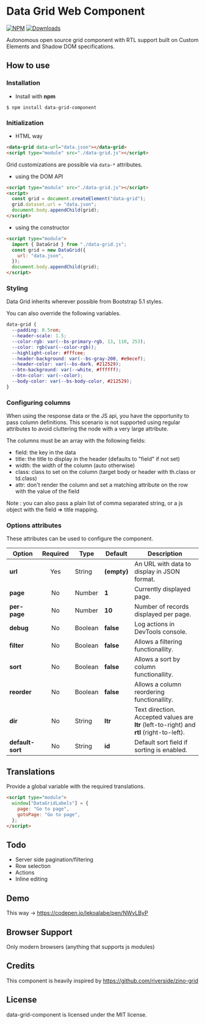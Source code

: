 # Data Grid Web Component

[![NPM](https://nodei.co/npm/data-grid-component.png?mini=true)](https://nodei.co/npm/data-grid-component/)
[![Downloads](https://img.shields.io/npm/dt/data-grid-component.svg)](https://www.npmjs.com/package/data-grid-component)

Autonomous open source grid component with RTL support built on Custom Elements and Shadow DOM specifications.

## How to use

### Installation

- Install with **npm**

```
$ npm install data-grid-component
```

### Initialization

- HTML way

```html
<data-grid data-url="data.json"></data-grid>
<script type="module" src="./data-grid.js"></script>
```

Grid customizations are possible via `data-*` attributes.

- using the DOM API

```html
<script type="module" src="./data-grid.js"></script>
<script>
  const grid = document.createElement("data-grid");
  grid.dataset.url = "data.json";
  document.body.appendChild(grid);
</script>
```

- using the constructor

```html
<script type="module">
  import { DataGrid } from "./data-grid.js";
  const grid = new DataGrid({
    url: "data.json",
  });
  document.body.appendChild(grid);
</script>
```

### Styling

Data Grid inherits wherever possible from Bootstrap 5.1 styles.

You can also override the following variables.

```css
data-grid {
  --padding: 0.5rem;
  --header-scale: 1.5;
  --color-rgb: var(--bs-primary-rgb, 13, 110, 253);
  --color: rgb(var(--color-rgb));
  --highlight-color: #fffcee;
  --header-background: var(--bs-gray-200, #e9ecef);
  --header-color: var(--bs-dark, #212529);
  --btn-background: var(--white, #ffffff);
  --btn-color: var(--color);
  --body-color: var(--bs-body-color, #212529);
}
```

### Configuring columns

When using the response data or the JS api, you have the opportunity to pass column definitions. This scenario is not supported using
regular attributes to avoid cluttering the node with a very large attribute.

The columns must be an array with the following fields:

- field: the key in the data
- title: the title to display in the header (defaults to "field" if not set)
- width: the width of the column (auto otherwise)
- class: class to set on the column (target body or header with th.class or td.class)
- attr: don't render the column and set a matching attribute on the row with the value of the field

Note : you can also pass a plain list of comma separated string, or a js object with the field => title mapping.

### Options attributes

These attributes can be used to configure the component.

| Option           | Required | Type    | Default     | Description                                                                              |
| ---------------- | :------: | ------- | ----------- | ---------------------------------------------------------------------------------------- |
| **url**          |   Yes    | String  | **(empty)** | An URL with data to display in JSON format.                                              |
| **page**         |    No    | Number  | **1**       | Currently displayed page.                                                                |
| **per-page**     |    No    | Number  | **10**      | Number of records displayed per page.                                                    |
| **debug**        |    No    | Boolean | **false**   | Log actions in DevTools console.                                                         |
| **filter**       |    No    | Boolean | **false**   | Allows a filtering functionallity.                                                       |
| **sort**         |    No    | Boolean | **false**   | Allows a sort by column functionallity.                                                  |
| **reorder**      |    No    | Boolean | **false**   | Allows a column reordering functionallity.                                               |
| **dir**          |    No    | String  | **ltr**     | Text direction. Accepted values are **ltr** (left-to-right) and **rtl** (right-to-left). |
| **default-sort** |    No    | String  | **id**      | Default sort field if sorting is enabled.                                                |

## Translations

Provide a global variable with the required translations.

```html
<script type="module">
  window["DataGridLabels"] = {
    page: "Go to page",
    gotoPage: "Go to page",
  };
</script>
```

## Todo

- Server side pagination/filtering
- Row selection
- Actions
- Inline editing

## Demo

<!--
```
<custom-element-demo>
  <template>
    <script type="module" src="https://cdn.jsdelivr.net/gh/lekoala/data-grid/data-grid.min.js"></script>
    <link rel="stylesheet" href="https://cdn.jsdelivr.net/gh/lekoala/data-grid/data-grid.min.css" />
    <data-grid url="https://cdn.jsdelivr.net/gh/lekoala/data-grid/demo.json" sticky expand></data-grid>
  </template>
</custom-element-demo>
```
-->

This way -> https://codepen.io/lekoalabe/pen/NWvLByP

## Browser Support

Only modern browsers (anything that supports js modules)

## Credits

This component is heavily inspired by https://github.com/riverside/zino-grid

## License

data-grid-component is licensed under the MIT license.
